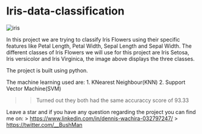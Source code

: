 # Iris-data-classification
![iris](https://github.com/DennisWaschira/Iris-data-classification/assets/137689677/dcaf9772-6339-4019-b64c-bdd707b567c5)

In this project we are trying to classify Iris Flowers using their specific features like Petal Length, Petal Width, Sepal Length and Sepal Width. The different classes of  Iris Flowers we 
will use for this project are Iris Setosa, Iris versicolor and Iris Virginica, the image above displays the three classes.

The project is built using python.

The machine learning used are:
     1. KNearest Neighbour(KNN)
     2. Support Vector Machine(SVM)
   >>Turned out they both had the same accuraccy score of 93.33

Leave a star and if you have any question regarding the project you can find me on:
     > https://www.linkedin.com/in/dennis-wachira-032797247/
     > https://twitter.com/__BushMan

